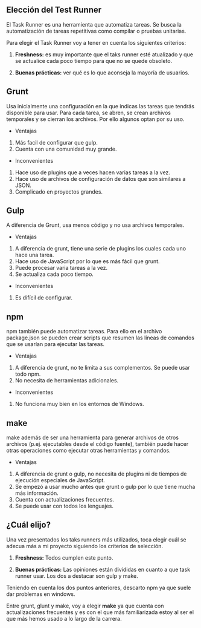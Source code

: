 ## Elección del Test Runner

El Task Runner es una herramienta que automatiza tareas. Se busca la automatización de tareas repetitivas como compilar o pruebas unitarias.

Para elegir el Task Runner voy a tener en cuenta los siguientes criterios:

1. **Freshness:** es muy importante que el taks runner esté atualizado y que se actualice cada poco tiempo para que no se quede obsoleto.

2. **Buenas prácticas:** ver qué es lo que aconseja la mayoría de usuarios. 


## Grunt

Usa inicialmente una configuración en la que indicas las tareas que tendrás disponible para usar. Para cada tarea, se abren, se crean archivos temporales y se cierran los archivos. Por ello algunos optan por su uso.

* Ventajas

1. Más facil de configurar que gulp.
2. Cuenta con una comunidad muy grande.

* Inconvenientes

1. Hace uso de plugins que a veces hacen varias tareas a la vez.
2. Hace uso de archivos de configuración de datos que son similares a JSON.
3. Complicado en proyectos grandes.

## Gulp

A diferencia de Grunt, usa menos código y no usa archivos temporales.

* Ventajas

1. A diferencia de grunt, tiene una serie de plugins los cuales cada uno hace una tarea. 
2. Hace uso de JavaScript por lo que es más fácil que grunt.
3. Puede procesar varia tareas a la vez.
4. Se actualiza cada poco tiempo.

* Inconvenientes

1. Es difícil de configurar.

## npm

npm también puede automatizar tareas. Para ello en el archivo package.json se pueden crear scripts que resumen las líneas de comandos que se usarían para ejecutar las tareas.

* Ventajas

1. A diferencia de grunt, no te limita a sus complementos. Se puede usar todo npm.
2. No necesita de herramientas adicionales.

* Inconvenientes

1. No funciona muy bien en los entornos de Windows. 

## make

make además de ser una herramienta para generar archivos de otros archivos (p.ej. ejecutables desde el código fuente), también puede hacer otras operaciones como ejecutar otras herramientas y comandos.

* Ventajas

1. A diferencia de grunt o gulp, no necesita de plugins ni de tiempos de ejecución especiales de JavaScript.
2. Se empezó a usar mucho antes que grunt o gulp por lo que tiene mucha más información.
3. Cuenta con actualizaciones frecuentes.
4. Se puede usar con todos los lenguajes.



## ¿Cuál elijo?

Una vez presentados los taks runners más utilizados, toca elegir cuál se adecua más a mi proyecto siguiendo los criterios de selección.

1. **Freshness:** Todos cumplen este punto.

2. **Buenas prácticas:** Las opiniones están divididas en cuanto a que task runner usar. Los dos a destacar son gulp y make.


Teniendo en cuenta los dos puntos anteriores, descarto npm ya que suele dar problemas en windows.

Entre grunt, glunt y make, voy a elegir **make** ya que cuenta con actualizaciones frecuentes y es con el que más familiarizada estoy al ser el que más hemos usado a lo largo de la carrera.

